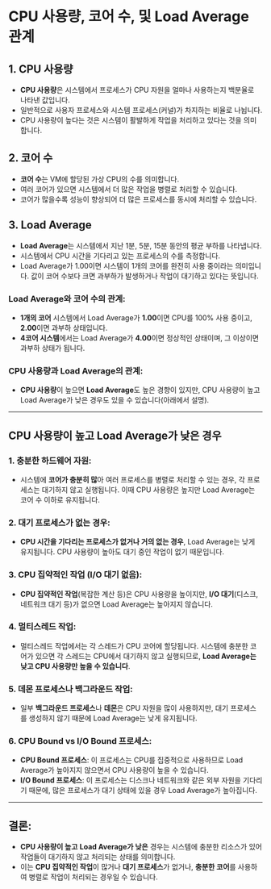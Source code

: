 
# CPU 사용량, 코어 수, 및 Load Average 관계

## 1. CPU 사용량
- **CPU 사용량**은 시스템에서 프로세스가 CPU 자원을 얼마나 사용하는지 백분율로 나타낸 값입니다.
- 일반적으로 사용자 프로세스와 시스템 프로세스(커널)가 차지하는 비율로 나뉩니다.
- CPU 사용량이 높다는 것은 시스템이 활발하게 작업을 처리하고 있다는 것을 의미합니다.

## 2. 코어 수
- **코어 수**는 VM에 할당된 가상 CPU의 수를 의미합니다.
- 여러 코어가 있으면 시스템에서 더 많은 작업을 병렬로 처리할 수 있습니다.
- 코어가 많을수록 성능이 향상되어 더 많은 프로세스를 동시에 처리할 수 있습니다.

## 3. Load Average
- **Load Average**는 시스템에서 지난 1분, 5분, 15분 동안의 평균 부하를 나타냅니다.
- 시스템에서 CPU 시간을 기다리고 있는 프로세스의 수를 측정합니다.
- Load Average가 1.00이면 시스템이 1개의 코어를 완전히 사용 중이라는 의미입니다. 값이 코어 수보다 크면 과부하가 발생하거나 작업이 대기하고 있다는 뜻입니다.

### Load Average와 코어 수의 관계:
- **1개의 코어** 시스템에서 Load Average가 **1.00**이면 CPU를 100% 사용 중이고, **2.00**이면 과부하 상태입니다.
- **4코어 시스템**에서는 Load Average가 **4.00**이면 정상적인 상태이며, 그 이상이면 과부하 상태가 됩니다.

### CPU 사용량과 Load Average의 관계:
- **CPU 사용량**이 높으면 **Load Average**도 높은 경향이 있지만, CPU 사용량이 높고 Load Average가 낮은 경우도 있을 수 있습니다(아래에서 설명).

---

## CPU 사용량이 높고 Load Average가 낮은 경우

### 1. 충분한 하드웨어 자원:
- 시스템에 **코어가 충분히 많**아 여러 프로세스를 병렬로 처리할 수 있는 경우, 각 프로세스는 대기하지 않고 실행됩니다. 이때 CPU 사용량은 높지만 Load Average는 코어 수 이하로 유지됩니다.

### 2. 대기 프로세스가 없는 경우:
- **CPU 시간을 기다리는 프로세스가 없거나 거의 없는 경우**, Load Average는 낮게 유지됩니다. CPU 사용량이 높아도 대기 중인 작업이 없기 때문입니다.

### 3. CPU 집약적인 작업 (I/O 대기 없음):
- **CPU 집약적인 작업**(복잡한 계산 등)은 CPU 사용량을 높이지만, **I/O 대기**(디스크, 네트워크 대기 등)가 없으면 Load Average는 높아지지 않습니다.

### 4. 멀티스레드 작업:
- 멀티스레드 작업에서는 각 스레드가 CPU 코어에 할당됩니다. 시스템에 충분한 코어가 있으면 각 스레드는 CPU에서 대기하지 않고 실행되므로, **Load Average는 낮고 CPU 사용량만 높을 수 있습니다**.

### 5. 데몬 프로세스나 백그라운드 작업:
- 일부 **백그라운드 프로세스**나 **데몬**은 CPU 자원을 많이 사용하지만, 대기 프로세스를 생성하지 않기 때문에 Load Average는 낮게 유지됩니다.

### 6. CPU Bound vs I/O Bound 프로세스:
- **CPU Bound 프로세스**: 이 프로세스는 CPU를 집중적으로 사용하므로 Load Average가 높아지지 않으면서 CPU 사용량이 높을 수 있습니다.
- **I/O Bound 프로세스**: 이 프로세스는 디스크나 네트워크와 같은 외부 자원을 기다리기 때문에, 많은 프로세스가 대기 상태에 있을 경우 Load Average가 높아집니다.

---

## 결론:
- **CPU 사용량이 높고** **Load Average가 낮은** 경우는 시스템에 충분한 리소스가 있어 작업들이 대기하지 않고 처리되는 상태를 의미합니다.
- 이는 **CPU 집약적인 작업**이 많거나 **대기 프로세스**가 없거나, **충분한 코어**를 사용하여 병렬로 작업이 처리되는 경우일 수 있습니다.
